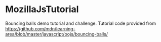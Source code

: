 # MozillaJsTutorial
Bouncing balls demo tutorial and challenge.
Tutorial code provided from https://github.com/mdn/learning-area/blob/master/javascript/oojs/bouncing-balls/
